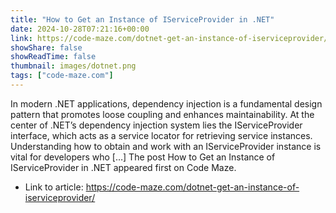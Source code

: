 ```yaml
---
title: "How to Get an Instance of IServiceProvider in .NET"
date: 2024-10-28T07:21:16+00:00
link: https://code-maze.com/dotnet-get-an-instance-of-iserviceprovider/
showShare: false
showReadTime: false
thumbnail: images/dotnet.png
tags: ["code-maze.com"]
---
```

In modern .NET applications, dependency injection is a fundamental design pattern that promotes loose coupling and enhances maintainability. At the center of .NET’s dependency injection system lies the IServiceProvider interface, which acts as a service locator for retrieving service instances. Understanding how to obtain and work with an IServiceProvider instance is vital for developers who […]
The post How to Get an Instance of IServiceProvider in .NET appeared first on Code Maze.

- Link to article: https://code-maze.com/dotnet-get-an-instance-of-iserviceprovider/